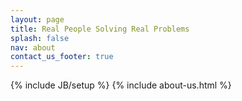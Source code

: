 ```yaml
---
layout: page
title: Real People Solving Real Problems
splash: false
nav: about
contact_us_footer: true
---
```

{% include JB/setup %}
{% include about-us.html %}
